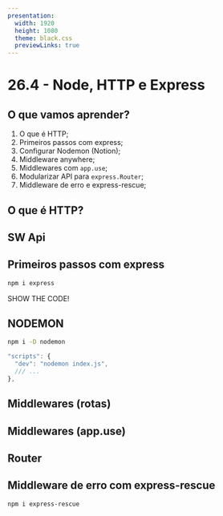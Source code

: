 ```yaml
---
presentation:
  width: 1920
  height: 1080
  theme: black.css
  previewLinks: true
---
```


<!-- slide -->
# 26.4 - Node, HTTP e Express

<!-- slide vertical=true -->

## O que vamos aprender?

1. O que é HTTP;
2. Primeiros passos com express;
3. Configurar Nodemon (Notion);
4. Middleware anywhere;
5. Middlewares com `app.use`;
6. Modularizar API para `express.Router`;
7. Middleware de erro e express-rescue;
	
<!-- slide -->

## O que é HTTP?

<!-- slide vertical=true -->

## SW Api

<!-- slide -->

## Primeiros passos com express

```bash
npm i express
```

<!-- slide-vertical=true -->

SHOW THE CODE!

<!-- slide -->
## NODEMON

```bash
npm i -D nodemon
```

```js
"scripts": {
  "dev": "nodemon index.js",
  /// ...
},
```

<!-- slide -->

## Middlewares (rotas)

<!-- slide -->
## Middlewares (app.use)

<!-- slide -->

## Router

<!-- slide -->

## Middleware de erro com express-rescue

```
npm i express-rescue
```

